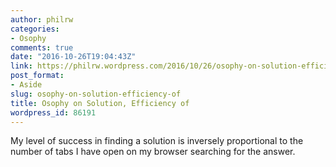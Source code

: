 ```yaml
---
author: philrw
categories:
- Osophy
comments: true
date: "2016-10-26T19:04:43Z"
link: https://philrw.wordpress.com/2016/10/26/osophy-on-solution-efficiency-of/
post_format:
- Aside
slug: osophy-on-solution-efficiency-of
title: Osophy on Solution, Efficiency of
wordpress_id: 86191
---
```


My level of success in finding a solution is inversely proportional to the number of tabs I have open on my browser searching for the answer.
